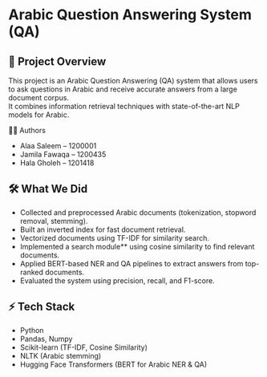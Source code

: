 # Arabic Question Answering System (QA) 

## 🚀 Project Overview
This project is an Arabic Question Answering (QA) system that allows users to ask questions in Arabic and receive accurate answers from a large document corpus.  
It combines information retrieval techniques with state-of-the-art NLP models for Arabic.

👩‍💻 Authors
* Alaa Saleem – 1200001
* Jamila Fawaqa – 1200435
* Hala Gholeh – 1201418

## 🛠 What We Did
- Collected and preprocessed Arabic documents (tokenization, stopword removal, stemming).  
- Built an inverted index for fast document retrieval.  
- Vectorized documents using TF-IDF for similarity search.  
- Implemented a search module** using cosine similarity to find relevant documents.  
- Applied BERT-based NER and QA pipelines to extract answers from top-ranked documents.  
- Evaluated the system using precision, recall, and F1-score.

## ⚡ Tech Stack
- Python 
- Pandas, Numpy  
- Scikit-learn (TF-IDF, Cosine Similarity)  
- NLTK (Arabic stemming)  
- Hugging Face Transformers (BERT for Arabic NER & QA)  
